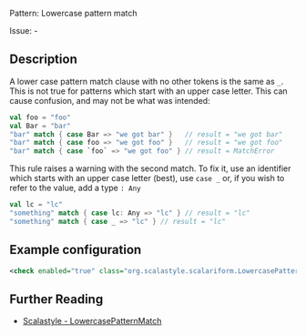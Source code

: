 Pattern: Lowercase pattern match

Issue: -

## Description

A lower case pattern match clause with no other tokens is the same as `_`. This is not true for patterns which start with an upper case letter. This can cause confusion, and may not be what was intended:

```scala
val foo = "foo"
val Bar = "bar"
"bar" match { case Bar => "we got bar" }   // result = "we got bar"
"bar" match { case foo => "we got foo" }   // result = "we got foo"
"bar" match { case `foo` => "we got foo" } // result = MatchError
```

This rule raises a warning with the second match. To fix it, use an identifier which starts with an upper case letter (best), use `case _` or, if you wish to refer to the value, add a type `: Any`

```scala
val lc = "lc"
"something" match { case lc: Any => "lc" } // result = "lc"
"something" match { case _ => "lc" } // result = "lc"
```

## Example configuration

```xml
<check enabled="true" class="org.scalastyle.scalariform.LowercasePatternMatchChecker" level="warning"/>
```
<a name="org_scalastyle_scalariform_MagicNumberChecker" />

## Further Reading

* [Scalastyle - LowercasePatternMatch](https://scalastyle.beautiful-scala.com/rules-1.5.0.html#org_scalastyle_scalariform_LowercasePatternMatchChecker)